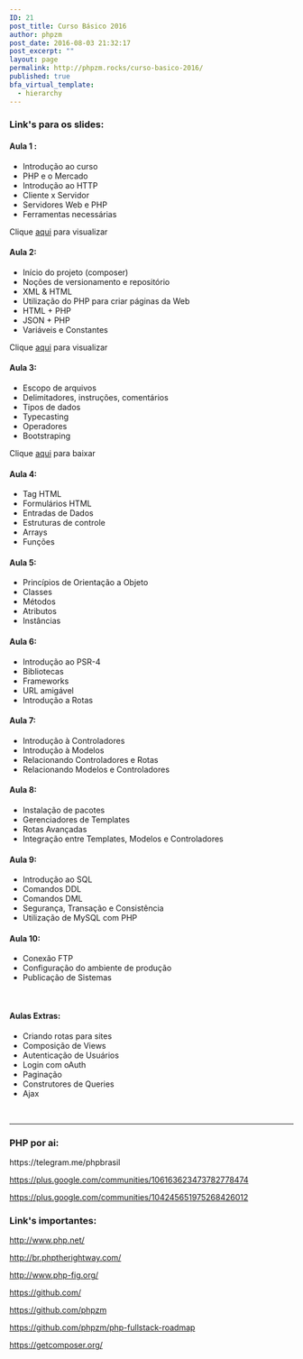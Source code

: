 ```yaml
---
ID: 21
post_title: Curso Básico 2016
author: phpzm
post_date: 2016-08-03 21:32:17
post_excerpt: ""
layout: page
permalink: http://phpzm.rocks/curso-basico-2016/
published: true
bfa_virtual_template:
  - hierarchy
---
```

<h3>Link's para os slides:</h3>
<h4>Aula 1 :</h4>
<ul>
 	<li style="font-weight: 400;"><span style="font-weight: 400;">Introdução ao curso</span></li>
 	<li style="font-weight: 400;"><span style="font-weight: 400;">PHP e o Mercado</span></li>
 	<li style="font-weight: 400;"><span style="font-weight: 400;">Introdução ao HTTP</span></li>
 	<li style="font-weight: 400;"><span style="font-weight: 400;">Cliente x Servidor</span></li>
 	<li style="font-weight: 400;"><span style="font-weight: 400;">Servidores Web e PHP</span></li>
 	<li style="font-weight: 400;"><span style="font-weight: 400;">Ferramentas necessárias</span></li>
</ul>
Clique <a href="https://docs.google.com/presentation/d/141cdPA7ntIJXRr0WGY-chsQUCEkusWn9gg33-R4qUCA/edit?usp=sharing">aqui</a> para visualizar
<h4>Aula 2:</h4>
<ul>
 	<li style="font-weight: 400;"><span style="font-weight: 400;">Início do projeto (composer)</span></li>
 	<li style="font-weight: 400;"><span style="font-weight: 400;">Noções de versionamento e repositório</span></li>
 	<li style="font-weight: 400;"><span style="font-weight: 400;">XML &amp; HTML</span></li>
 	<li style="font-weight: 400;"><span style="font-weight: 400;">Utilização do PHP para criar páginas da Web</span></li>
 	<li style="font-weight: 400;"><span style="font-weight: 400;">HTML + PHP</span></li>
 	<li style="font-weight: 400;"><span style="font-weight: 400;">JSON + PHP</span></li>
 	<li style="font-weight: 400;"><span style="font-weight: 400;">Variáveis e Constantes</span></li>
</ul>
Clique <a href="https://docs.google.com/presentation/d/1evuDJj53MAp0SEzQllLnMbPkSho69oMuk_U0XygYyiI/edit?usp=sharing">aqui</a> para visualizar
<h4>Aula 3:</h4>
<ul>
 	<li style="font-weight: 400;"><span style="font-weight: 400;">Escopo de arquivos</span></li>
 	<li style="font-weight: 400;"><span style="font-weight: 400;">Delimitadores, instruções, comentários</span></li>
 	<li style="font-weight: 400;"><span style="font-weight: 400;">Tipos de dados</span></li>
 	<li style="font-weight: 400;"><span style="font-weight: 400;">Typecasting</span></li>
 	<li style="font-weight: 400;"><span style="font-weight: 400;">Operadores</span></li>
 	<li style="font-weight: 400;"><span style="font-weight: 400;">Bootstraping</span></li>
</ul>
Clique <a href="http://phpzm.rocks/wp-content/uploads/2016/08/Aplicações-Web-com-PHP.pdf">aqui</a> para baixar
<h4>Aula 4:</h4>
<ul>
 	<li style="font-weight: 400;"><span style="font-weight: 400;">Tag HTML</span></li>
 	<li style="font-weight: 400;"><span style="font-weight: 400;">Formulários HTML</span></li>
 	<li style="font-weight: 400;"><span style="font-weight: 400;">Entradas de Dados</span></li>
 	<li style="font-weight: 400;"><span style="font-weight: 400;">Estruturas de controle</span></li>
 	<li style="font-weight: 400;"><span style="font-weight: 400;">Arrays</span></li>
 	<li style="font-weight: 400;"><span style="font-weight: 400;">Funções</span></li>
</ul>
<h4>Aula 5:</h4>
<ul>
 	<li style="font-weight: 400;"><span style="font-weight: 400;">Princípios de Orientação a Objeto</span></li>
 	<li style="font-weight: 400;"><span style="font-weight: 400;">Classes</span></li>
 	<li style="font-weight: 400;"><span style="font-weight: 400;">Métodos</span></li>
 	<li style="font-weight: 400;"><span style="font-weight: 400;">Atributos</span></li>
 	<li style="font-weight: 400;"><span style="font-weight: 400;">Instâncias</span></li>
</ul>
<h4>Aula 6:</h4>
<ul>
 	<li style="font-weight: 400;"><span style="font-weight: 400;">Introdução ao PSR-4</span></li>
 	<li style="font-weight: 400;"><span style="font-weight: 400;">Bibliotecas</span></li>
 	<li style="font-weight: 400;"><span style="font-weight: 400;">Frameworks</span></li>
 	<li style="font-weight: 400;"><span style="font-weight: 400;">URL amigável</span></li>
 	<li style="font-weight: 400;"><span style="font-weight: 400;">Introdução a Rotas</span></li>
</ul>
<h4>Aula 7:</h4>
<ul>
 	<li style="font-weight: 400;"><span style="font-weight: 400;">Introdução à Controladores</span></li>
 	<li style="font-weight: 400;"><span style="font-weight: 400;">Introdução à Modelos</span></li>
 	<li style="font-weight: 400;"><span style="font-weight: 400;">Relacionando Controladores e Rotas</span></li>
 	<li style="font-weight: 400;"><span style="font-weight: 400;">Relacionando Modelos e Controladores</span></li>
</ul>
<h4>Aula 8:</h4>
<ul>
 	<li style="font-weight: 400;"><span style="font-weight: 400;">Instalação de pacotes</span></li>
 	<li style="font-weight: 400;"><span style="font-weight: 400;">Gerenciadores de Templates</span></li>
 	<li style="font-weight: 400;"><span style="font-weight: 400;">Rotas Avançadas</span></li>
 	<li style="font-weight: 400;"><span style="font-weight: 400;">Integração entre Templates, Modelos e Controladores</span></li>
</ul>
<h4>Aula 9:</h4>
<ul>
 	<li style="font-weight: 400;"><span style="font-weight: 400;">Introdução ao SQL</span></li>
 	<li style="font-weight: 400;"><span style="font-weight: 400;">Comandos DDL</span></li>
 	<li style="font-weight: 400;"><span style="font-weight: 400;">Comandos DML</span></li>
 	<li style="font-weight: 400;"><span style="font-weight: 400;">Segurança, Transação e Consistência</span></li>
 	<li style="font-weight: 400;">Utilização de MySQL com PHP</li>
</ul>
<h4>Aula 10:</h4>
<ul>
 	<li style="font-weight: 400;"><span style="font-weight: 400;">Conexão FTP</span></li>
 	<li style="font-weight: 400;"><span style="font-weight: 400;">Configuração do ambiente de produção</span></li>
 	<li style="font-weight: 400;"><span style="font-weight: 400;">Publicação de Sistemas</span></li>
</ul>
&nbsp;
<h4>Aulas Extras:</h4>
<ul>
 	<li style="font-weight: 400;"><span style="font-weight: 400;">Criando rotas para sites</span></li>
 	<li style="font-weight: 400;"><span style="font-weight: 400;">Composição de Views</span></li>
 	<li style="font-weight: 400;"><span style="font-weight: 400;">Autenticação de Usuários</span></li>
 	<li style="font-weight: 400;"><span style="font-weight: 400;">Login com oAuth</span></li>
 	<li style="font-weight: 400;"><span style="font-weight: 400;">Paginação</span></li>
 	<li style="font-weight: 400;"><span style="font-weight: 400;">Construtores de Queries</span></li>
 	<li style="font-weight: 400;"><span style="font-weight: 400;">Ajax</span></li>
</ul>
&nbsp;

<hr />

<h3>PHP por ai:</h3>
https://telegram.me/phpbrasil

https://plus.google.com/communities/106163623473782778474

https://plus.google.com/communities/104245651975268426012
<h3>Link's importantes:</h3>
<a href="http://php.net/manual/en/getting-started.php">http://www.php.net/</a>

<a href="http://br.phptherightway.com/">http://br.phptherightway.com/</a>

<a href="http://www.php-fig.org/">http://www.php-fig.org/</a>

<a href="https://github.com/">https://github.com/</a>

<a href="https://github.com/phpzm">https://github.com/phpzm</a>

<a href="https://github.com/phpzm/php-fullstack-roadmap">https://github.com/phpzm/php-fullstack-roadmap</a>

<a href="https://getcomposer.org/">https://getcomposer.org/</a>

&nbsp;

&nbsp;
